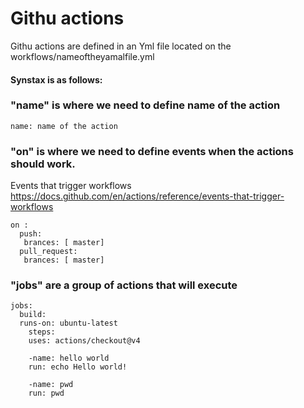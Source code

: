 # Githu actions 

Githu actions are defined in an Yml file located on the workflows/nameoftheyamalfile.yml

#### Synstax is as follows: 

### "name" is where we need to define name of the action
```
name: name of the action
```

### "on" is where we need to define events when the actions should work. 
Events that trigger workflows https://docs.github.com/en/actions/reference/events-that-trigger-workflows <br>

```
on :  
  push:
   brances: [ master] 
  pull_request:
   brances: [ master]
```

### "jobs" are a group of actions that will execute 

```
jobs: 
  build:
  runs-on: ubuntu-latest
    steps: 
    uses: actions/checkout@v4
    
    -name: hello world
    run: echo Hello world!

    -name: pwd
    run: pwd


```
